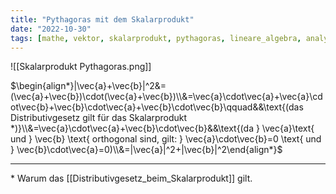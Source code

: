```yaml
---
title: "Pythagoras mit dem Skalarprodukt"
date: "2022-10-30"
tags: [mathe, vektor, skalarprodukt, pythagoras, lineare_algebra, analytische_geometrie]
---
```

![[Skalarprodukt Pythagoras.png]]

$\begin{align*}|\vec{a}+\vec{b}|^2&=(\vec{a}+\vec{b})\cdot(\vec{a}+\vec{b})\\&=\vec{a}\cdot\vec{a}+\vec{a}\cdot\vec{b}+\vec{b}\cdot\vec{a}+\vec{b}\cdot\vec{b}\qquad&&\text{(das Distributivgesetz gilt für das Skalarprodukt *)}\\&=\vec{a}\cdot\vec{a}+\vec{b}\cdot\vec{b}&&\text{(da } \vec{a}\text{ und } \vec{b} \text{ orthogonal sind, gilt: } \vec{a}\cdot\vec{b}=0 \text{ und } \vec{b}\cdot\vec{a}=0)\\&=|\vec{a}|^2+|\vec{b}|^2\end{align*}$

---
\* Warum das [[Distributivgesetz_beim_Skalarprodukt]] gilt.
 